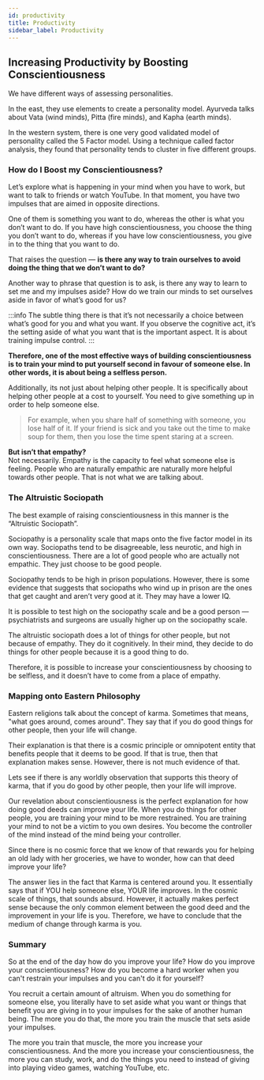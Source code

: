 ```yaml
---
id: productivity
title: Productivity
sidebar_label: Productivity
---
```


## Increasing Productivity by Boosting Conscientiousness
We have different ways of assessing personalities.

In the east, they use elements to create a personality model. Ayurveda talks about Vata (wind minds), Pitta (fire minds), and Kapha (earth minds).

In the western system, there is one very good validated model of personality called the 5 Factor model. Using a technique called factor analysis, they found that personality tends to cluster in five different groups.

### How do I Boost my Conscientiousness?
Let’s explore what is happening in your mind when you have to work, but want to talk to friends or watch YouTube. In that moment, you have two impulses that are aimed in opposite directions.

One of them is something you want to do, whereas the other is what you don’t want to do. If you have high conscientiousness, you choose the thing you don’t want to do, whereas if you have low conscientiousness, you give in to the thing that you want to do.

That raises the question — **is there any way to train ourselves to avoid doing the thing that we don’t want to do?**

Another way to phrase that question is to ask, is there any way to learn to set me and my impulses aside? How do we train our minds to set ourselves aside in favor of what’s good for us?

:::info
The subtle thing there is that it’s not necessarily a choice between what’s good for you and what you want. If you observe the cognitive act, it’s the setting aside of what you want that is the important aspect. It is about training impulse control.
:::

**Therefore, one of the most effective ways of building conscientiousness is to train your mind to put yourself second in favour of someone else. In other words, it is about being a selfless person.**

Additionally, its not just about helping other people. It is specifically about helping other people at a cost to yourself. You need to give something up in order to help someone else.

> For example, when you share half of something with someone, you lose half of it. If your friend is sick and you take out the time to make soup for them, then you lose the time spent staring at a screen.

**But isn’t that empathy?**  
Not necessarily. Empathy is the capacity to feel what someone else is feeling. People who are naturally empathic are naturally more helpful towards other people. That is not what we are talking about.

### The Altruistic Sociopath
The best example of raising conscientiousness in this manner is the “Altruistic Sociopath”.

Sociopathy is a personality scale that maps onto the five factor model in its own way. Sociopaths tend to be disagreeable, less neurotic, and high in conscientiousness. There are a lot of good people who are actually not empathic. They just choose to be good people.

Sociopathy tends to be high in prison populations. However, there is some evidence that suggests that sociopaths who wind up in prison are the ones that get caught and aren’t very good at it. They may have a lower IQ.

It is possible to test high on the sociopathy scale and be a good person — psychiatrists and surgeons are usually higher up on the sociopathy scale.

The altruistic sociopath does a lot of things for other people, but not because of empathy. They do it cognitively. In their mind, they decide to do things for other people because it is a good thing to do.

Therefore, it is possible to increase your conscientiousness by choosing to be selfless, and it doesn’t have to come from a place of empathy.

### Mapping onto Eastern Philosophy
Eastern religions talk about the concept of karma. Sometimes that means, "what goes around, comes around". They say that if you do good things for other people, then your life will change.

Their explanation is that there is a cosmic principle or omnipotent entity that benefits people that it deems to be good. If that is true, then that explanation makes sense. However, there is not much evidence of that.

Lets see if there is any worldly observation that supports this theory of karma, that if you do good by other people, then your life will improve.

Our revelation about conscientiousness is the perfect explanation for how doing good deeds can improve your life. When you do things for other people, you are training your mind to be more restrained. You are training your mind to not be a victim to you own desires. You become the controller of the mind instead of the mind being your controller.

Since there is no cosmic force that we know of that rewards you for helping an old lady with her groceries, we have to wonder, how can that deed improve your life?

The answer lies in the fact that Karma is centered around you. It essentially says that if YOU help someone else, YOUR life improves. In the cosmic scale of things, that sounds absurd. However, it actually makes perfect sense because the only common element between the good deed and the improvement in your life is you. Therefore, we have to conclude that the medium of change through karma is you.

### Summary
So at the end of the day how do you improve your life? How do you improve your conscientiousness? How do you become a hard worker when you can't restrain your impulses and you can't do it for yourself?

You recruit a certain amount of altruism. When you do something for someone else, you literally have to set aside what you want or things that benefit you are giving in to your impulses for the sake of another human being. The more you do that, the more you train the muscle that sets aside your impulses.

The more you train that muscle, the more you increase your conscientiousness. And the more you increase your conscientiousness, the more you can study, work, and do the things you need to instead of giving into playing video games, watching YouTube, etc. 